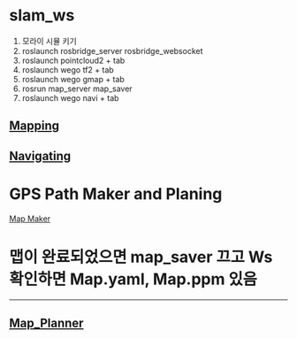# slam_ws

1. 모라이 시뮬 키기
2. roslaunch rosbridge_server rosbridge_websocket
3. roslaunch pointcloud2 + tab
4. roslaunch wego tf2 + tab
5. roslaunch wego gmap + tab
6. rosrun map_server map_saver
7. roslaunch wego navi + tab


[Mapping](https://drive.google.com/file/d/1l-ZT98mDnqRU7xDT34kRlDjsKk6TW3Nr/view?usp=drive_link)
---
[Navigating](https://drive.google.com/file/d/1txlhUMaUrxzmGoWG7h5oqlxCImq2Mic9/view?usp=drive_link)
---


# GPS Path Maker and Planing

[Map Maker](https://drive.google.com/file/d/1-PPzuspkoQL8jNinol6OvLZa_LZsD2mp/view?usp=drive_link)

# 맵이 완료되었으면 map_saver 끄고 Ws 확인하면 Map.yaml, Map.ppm 있음

---

[Map_Planner](https://drive.google.com/file/d/1kgRYsdh2dWlNnzoh8QPpCpUZ4P43G_nB/view?usp=drive_link)
---
